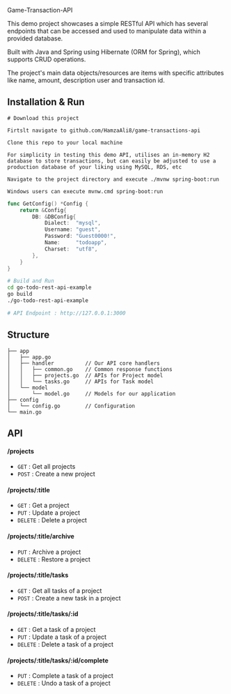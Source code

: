 Game-Transaction-API

This demo project showcases a simple RESTful API which has several endpoints that can be accessed and used to manipulate data within a provided database. 

Built with Java and Spring using Hibernate (ORM for Spring), which supports CRUD operations.

The project's main data objects/resources are items with specific attributes like name, amount, description user and transaction id. 

## Installation & Run

```
# Download this project

Firtslt navigate to github.com/HamzaAli8/game-transactions-api

Clone this repo to your local machine

For simplicity in testing this demo API, utilises an in-memory H2 database to store transactions, but can easily be adjusted to use a production database of your liking using MySQL, RDS, etc

Navigate to the project directory and execute ./mvnw spring-boot:run

Windows users can execute mvnw.cmd spring-boot:run

```



```go
func GetConfig() *Config {
	return &Config{
		DB: &DBConfig{
			Dialect:  "mysql",
			Username: "guest",
			Password: "Guest0000!",
			Name:     "todoapp",
			Charset:  "utf8",
		},
	}
}
```

```bash
# Build and Run
cd go-todo-rest-api-example
go build
./go-todo-rest-api-example

# API Endpoint : http://127.0.0.1:3000
```

## Structure
```
├── app
│   ├── app.go
│   ├── handler          // Our API core handlers
│   │   ├── common.go    // Common response functions
│   │   ├── projects.go  // APIs for Project model
│   │   └── tasks.go     // APIs for Task model
│   └── model
│       └── model.go     // Models for our application
├── config
│   └── config.go        // Configuration
└── main.go
```

## API

#### /projects
* `GET` : Get all projects
* `POST` : Create a new project

#### /projects/:title
* `GET` : Get a project
* `PUT` : Update a project
* `DELETE` : Delete a project

#### /projects/:title/archive
* `PUT` : Archive a project
* `DELETE` : Restore a project 

#### /projects/:title/tasks
* `GET` : Get all tasks of a project
* `POST` : Create a new task in a project

#### /projects/:title/tasks/:id
* `GET` : Get a task of a project
* `PUT` : Update a task of a project
* `DELETE` : Delete a task of a project

#### /projects/:title/tasks/:id/complete
* `PUT` : Complete a task of a project
* `DELETE` : Undo a task of a project
